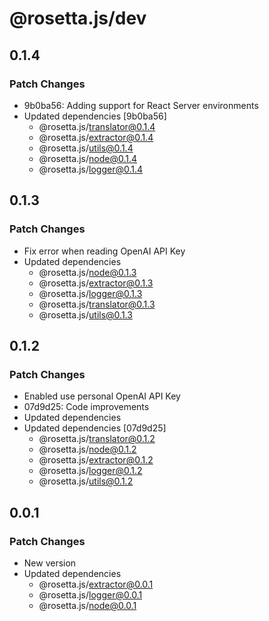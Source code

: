 # @rosetta.js/dev

## 0.1.4

### Patch Changes

- 9b0ba56: Adding support for React Server environments
- Updated dependencies [9b0ba56]
  - @rosetta.js/translator@0.1.4
  - @rosetta.js/extractor@0.1.4
  - @rosetta.js/utils@0.1.4
  - @rosetta.js/node@0.1.4
  - @rosetta.js/logger@0.1.4

## 0.1.3

### Patch Changes

- Fix error when reading OpenAI API Key
- Updated dependencies
  - @rosetta.js/node@0.1.3
  - @rosetta.js/extractor@0.1.3
  - @rosetta.js/logger@0.1.3
  - @rosetta.js/translator@0.1.3
  - @rosetta.js/utils@0.1.3

## 0.1.2

### Patch Changes

- Enabled use personal OpenAI API Key
- 07d9d25: Code improvements
- Updated dependencies
- Updated dependencies [07d9d25]
  - @rosetta.js/translator@0.1.2
  - @rosetta.js/node@0.1.2
  - @rosetta.js/extractor@0.1.2
  - @rosetta.js/logger@0.1.2
  - @rosetta.js/utils@0.1.2

## 0.0.1

### Patch Changes

- New version
- Updated dependencies
  - @rosetta.js/extractor@0.0.1
  - @rosetta.js/logger@0.0.1
  - @rosetta.js/node@0.0.1

